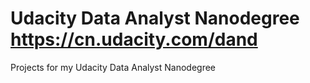 # Udacity Data Analyst Nanodegree https://cn.udacity.com/dand
Projects for my Udacity Data Analyst Nanodegree
